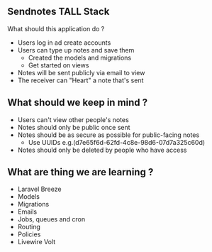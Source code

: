 ## Sendnotes TALL Stack

What should this application do ?

- Users log in ad create accounts
- Users can type up notes and save them
	- Created the models and migrations
	- Get started on views
- Notes will be sent publicly via email to view
- The receiver can "Heart" a note that's sent

## What should we keep in mind ?

- Users can't view other people's notes
- Notes should only be public once sent
- Notes should be as secure as possible for public-facing notes
	- Use UUIDs e.g.(d7e65f6d-62fd-4c8e-98d6-07d7a325c60d)
- Notes should only be deleted by people who have access	

## What are thing we are learning ?

- Laravel Breeze
- Models
- Migrations
- Emails
- Jobs, queues and cron
- Routing
- Policies
- Livewire Volt





